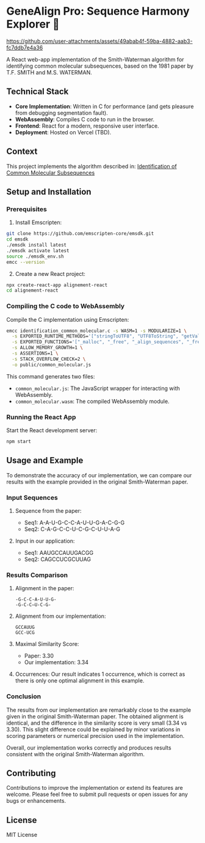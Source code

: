 # GeneAlign Pro: Sequence Harmony Explorer 🧬

https://github.com/user-attachments/assets/49abab4f-59ba-4882-aab3-fc7ddb7e4a36

A React web-app implementation of the Smith-Waterman algorithm for identifying common molecular subsequences, based on the 1981 paper by T.F. SMITH and M.S. WATERMAN.

## Technical Stack

- **Core Implementation**: Written in C for performance (and gets pleasure from debugging segmentation fault). 
- **WebAssembly**: Compiles C code to run in the browser.
- **Frontend**: React for a modern, responsive user interface.
- **Deployment**: Hosted on Vercel (TBD).


## Context

This project implements the algorithm described in:
[Identification of Common Molecular Subsequences](https://arep.med.harvard.edu/pdf/Smith81.pdf)

## Setup and Installation

### Prerequisites

1. Install Emscripten:
```bash
git clone https://github.com/emscripten-core/emsdk.git
cd emsdk
./emsdk install latest
./emsdk activate latest
source ./emsdk_env.sh
emcc --version
```

2. Create a new React project:
```bash
npx create-react-app alignement-react
cd alignement-react
```

### Compiling the C code to WebAssembly

Compile the C implementation using Emscripten:

```bash
emcc identification_common_molecular.c -s WASM=1 -s MODULARIZE=1 \
  -s EXPORTED_RUNTIME_METHODS='["stringToUTF8", "UTF8ToString", "getValue", "ccall", "cwrap"]' \
  -s EXPORTED_FUNCTIONS='["_malloc", "_free", "_align_sequences", "_free_alignment_result"]' \
  -s ALLOW_MEMORY_GROWTH=1 \
  -s ASSERTIONS=1 \
  -s STACK_OVERFLOW_CHECK=2 \
  -o public/common_molecular.js
```

This command generates two files:
- `common_molecular.js`: The JavaScript wrapper for interacting with WebAssembly.
- `common_molecular.wasm`: The compiled WebAssembly module.

### Running the React App

Start the React development server:

```bash
npm start
```

## Usage and Example

To demonstrate the accuracy of our implementation, we can compare our results with the example provided in the original Smith-Waterman paper.

### Input Sequences

1. Sequence from the paper:
   - Seq1: A-A-U-G-C-C-A-U-U-G-A-C-G-G
   - Seq2: C-A-G-C-C-U-C-G-C-U-U-A-G

2. Input in our application:
   - Seq1: AAUGCCAUUGACGG
   - Seq2: CAGCCUCGCUUAG

### Results Comparison

1. Alignment in the paper:
   ```
   -G-C-C-A-U-U-G-
   -G-C-C—U-C-G-
   ```

2. Alignment from our implementation:
   ```
   GCCAUUG
   GCC-UCG
   ```

3. Maximal Similarity Score:
   - Paper: 3.30
   - Our implementation: 3.34

4. Occurrences:
   Our result indicates 1 occurrence, which is correct as there is only one optimal alignment in this example.

### Conclusion

The results from our implementation are remarkably close to the example given in the original Smith-Waterman paper. The obtained alignment is identical, and the difference in the similarity score is very small (3.34 vs 3.30). This slight difference could be explained by minor variations in scoring parameters or numerical precision used in the implementation.

Overall, our implementation works correctly and produces results consistent with the original Smith-Waterman algorithm.

## Contributing

Contributions to improve the implementation or extend its features are welcome. Please feel free to submit pull requests or open issues for any bugs or enhancements.

## License

MIT License
